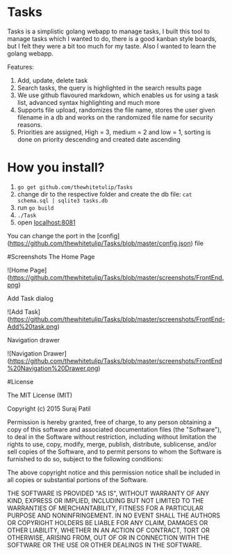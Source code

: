 # Tasks

Tasks is a simplistic golang webapp to manage tasks, I built this tool to manage tasks which I wanted to do, there is a good kanban style boards, but I felt they were a bit too much for my taste. Also I wanted to learn the golang webapp.

Features:

1. Add, update, delete task
2. Search tasks, the query is highlighted in the search results page
3. We use github flavoured markdown, which enables us for using a task list, advanced syntax highlighting and much more
4. Supports file upload, randomizes the file name, stores the user given filename in a db and works on the randomized file name for security reasons.
5. Priorities are assigned, High = 3, medium = 2 and low = 1, sorting is done on priority descending and created date ascending

How you install?
==================

1. `go get github.com/thewhitetulip/Tasks`
1. change dir to the respective folder and create the db file: `cat schema.sql | sqlite3 tasks.db`
1. run `go build`
1. `./Task`
1. open [localhost:8081](http://localhost:8081)

You can change the port in the [config] (https://github.com/thewhitetulip/Tasks/blob/master/config.json) file

#Screenshots
The Home Page

![Home Page] (https://github.com/thewhitetulip/Tasks/blob/master/screenshots/FrontEnd.png)

Add Task dialog

![Add Task] (https://github.com/thewhitetulip/Tasks/blob/master/screenshots/FrontEnd-Add%20task.png)

Navigation drawer

![Navigation Drawer] (https://github.com/thewhitetulip/Tasks/blob/master/screenshots/FrontEnd%20Navigation%20Drawer.png)

#License

The MIT License (MIT)

Copyright (c) 2015 Suraj Patil

Permission is hereby granted, free of charge, to any person obtaining a copy
of this software and associated documentation files (the "Software"), to deal
in the Software without restriction, including without limitation the rights
to use, copy, modify, merge, publish, distribute, sublicense, and/or sell
copies of the Software, and to permit persons to whom the Software is
furnished to do so, subject to the following conditions:

The above copyright notice and this permission notice shall be included in all
copies or substantial portions of the Software.

THE SOFTWARE IS PROVIDED "AS IS", WITHOUT WARRANTY OF ANY KIND, EXPRESS OR
IMPLIED, INCLUDING BUT NOT LIMITED TO THE WARRANTIES OF MERCHANTABILITY,
FITNESS FOR A PARTICULAR PURPOSE AND NONINFRINGEMENT. IN NO EVENT SHALL THE
AUTHORS OR COPYRIGHT HOLDERS BE LIABLE FOR ANY CLAIM, DAMAGES OR OTHER
LIABILITY, WHETHER IN AN ACTION OF CONTRACT, TORT OR OTHERWISE, ARISING FROM,
OUT OF OR IN CONNECTION WITH THE SOFTWARE OR THE USE OR OTHER DEALINGS IN THE
SOFTWARE.
